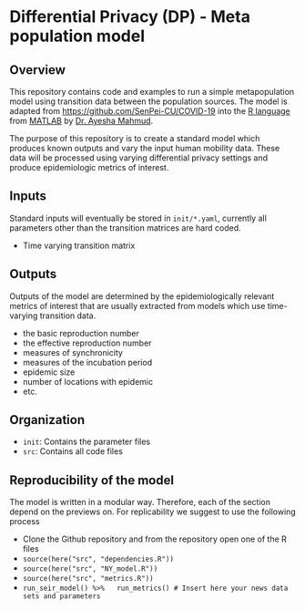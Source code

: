# Differential Privacy (DP) - Meta population model
## Overview
This repository contains code and examples to run a simple metapopulation model
using transition data between the population sources. The model is adapted from
https://github.com/SenPei-CU/COVID-19 into the [R language](https://www.r-project.org/about.html) from [MATLAB](https://www.mathworks.com/products/matlab.html) by
[Dr. Ayesha Mahmud](https://ayeshamahmud.github.io/).

The purpose of this repository is to create a standard model which produces
known outputs and vary the input human mobility data. These data will be processed
using varying differential privacy settings and produce epidemiologic metrics
of interest.

## Inputs
Standard inputs will eventually be stored in `init/*.yaml`, currently all parameters
other than the transition matrices are hard coded.
- Time varying transition matrix

## Outputs
Outputs of the model are determined by the epidemiologically relevant metrics
of interest that are usually extracted from models which use time-varying
transition data.
- the basic reproduction number
- the effective reproduction number
- measures of synchronicity
- measures of the incubation period
- epidemic size
- number of locations with epidemic
- etc.

## Organization
- `init`: Contains the parameter files
- `src`: Contains all code files

## Reproducibility of the model 
The model is written in a modular way. Therefore, each of the section depend on the previews on. For replicability we suggest to use the following process
- Clone the Github repository and from the repository open one of the R files 
- `source(here("src", "dependencies.R"))`
- `source(here("src", "NY_model.R"))`
- `source(here("src", "metrics.R"))`
- `run_seir_model() %>%   run_metrics() # Insert here your news data sets and parameters` 
